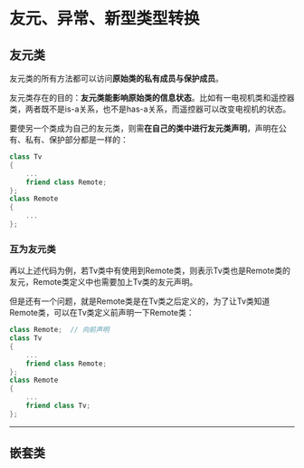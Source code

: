 # 友元、异常、新型类型转换

## 友元类

友元类的所有方法都可以访问**原始类的私有成员与保护成员**。

友元类存在的目的：**友元类能影响原始类的信息状态**。比如有一电视机类和遥控器类，两者既不是is-a关系，也不是has-a关系，而遥控器可以改变电视机的状态。

要使另一个类成为自己的友元类，则需**在自己的类中进行友元类声明**，声明在公有、私有、保护部分都是一样的：

```C++
class Tv
{
    ...
    friend class Remote;
};
class Remote
{
    ...
};
```

### 互为友元类

再以上述代码为例，若Tv类中有使用到Remote类，则表示Tv类也是Remote类的友元，Remote类定义中也需要加上Tv类的友元声明。

但是还有一个问题，就是Remote类是在Tv类之后定义的，为了让Tv类知道Remote类，可以在Tv类定义前声明一下Remote类：

```C++
class Remote;  // 向前声明
class Tv
{
    ...
    friend class Remote;
};
class Remote
{
    ...
    friend class Tv;
};
```

---

## 嵌套类

